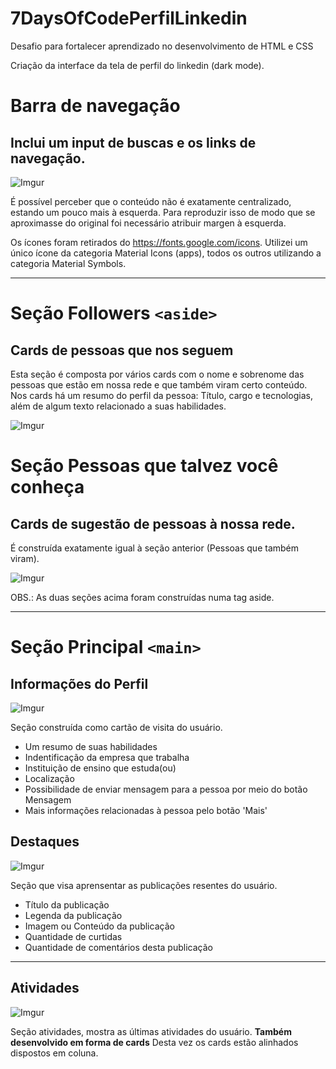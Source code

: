 # 7DaysOfCodePerfilLinkedin
Desafio para fortalecer aprendizado no desenvolvimento de HTML e CSS

Criação da interface da tela de perfil do linkedin (dark mode).

# Barra de navegação

## Inclui um input de buscas e os links de navegação.

  ![Imgur](https://i.imgur.com/DRqSfxG.png)

É possível perceber que o conteúdo não é exatamente centralizado, estando um pouco mais à esquerda. Para reproduzir isso de modo que se aproximasse do original foi necessário atribuir margen à esquerda.

Os ícones foram retirados do https://fonts.google.com/icons.
Utilizei um único ícone da categoria Material Icons (apps), todos os outros utilizando a categoria Material Symbols.

***
# Seção Followers `<aside>`

## Cards de pessoas que nos seguem

Esta seção é composta por vários cards com o nome e sobrenome das pessoas que estão em nossa rede e que também viram certo conteúdo.
Nos cards há um resumo do perfil da pessoa: Título, cargo e tecnologias, além de algum texto relacionado a suas habilidades.

  ![Imgur](https://i.imgur.com/x1sB4iR.png)

# Seção Pessoas que talvez você conheça

## Cards de sugestão de pessoas à nossa rede.

É construída exatamente igual à seção anterior (Pessoas que também viram).

  ![Imgur](https://i.imgur.com/fhC4RYG.png)

OBS.: As duas seções acima foram construídas numa tag aside.

***
# Seção Principal `<main>`
  
  ## Informações do Perfil
  
  ![Imgur](https://i.imgur.com/xtijUw3.png)
  
  Seção construída como cartão de visita do usuário.
  * Um resumo de suas habilidades
  * Indentificação da empresa que trabalha
  * Instituição de ensino que estuda(ou)
  * Localização
  * Possibilidade de enviar mensagem para a pessoa por meio do botão Mensagem
  * Mais informações relacionadas à pessoa pelo botão 'Mais'
  
  ## Destaques
  ![Imgur](https://i.imgur.com/h0d92QO.png)
  
  Seção que visa aprensentar as publicações resentes do usuário.
  
  * Título da publicação
  * Legenda da publicação
  * Imagem ou Conteúdo da publicação
  * Quantidade de curtidas
  * Quantidade de comentários desta publicação
  
***
 ## Atividades
 ![Imgur](https://i.imgur.com/eXyZV6B.png)
 
 Seção atividades, mostra as últimas atividades do usuário.
 **Também desenvolvido em forma de cards**
 Desta vez os cards estão alinhados dispostos em coluna.
